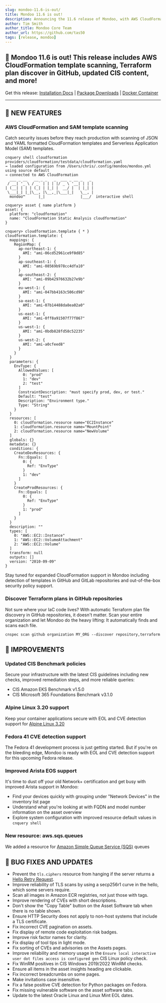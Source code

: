 ```yaml
---
slug: mondoo-11.6-is-out/
title: Mondoo 11.6 is out!
description: Announcing the 11.6 release of Mondoo, with AWS CloudFormation template scanning, Terraform plan discover in GitHub, updated CIS content, and more!
author: Tim Smith
author_title: Mondoo Core Team
author_url: https://github.com/tas50
tags: [release, mondoo]
---
```


## 🥳 Mondoo 11.6 is out! This release includes AWS CloudFormation template scanning, Terraform plan discover in GitHub, updated CIS content, and more!

Get this release: [Installation Docs](https://mondoo.com/docs/cnspec/) | [Package Downloads](https://releases.mondoo.com/cnspec/) | [Docker Container](https://hub.docker.com/r/mondoo/cnspec)

---

## 🎉 NEW FEATURES

### AWS CloudFormation and SAM template scanning

Catch security issues before they reach production with scanning of JSON and YAML formatted CloudFormation templates and Serverless Application Model (SAM) templates.

```text
cnquery shell cloudformation providers/cloudformation/testdata/cloudformation.yaml
→ loaded configuration from /Users/chris/.config/mondoo/mondoo.yml using source default
→ connected to AWS CloudFormation
  ___ _ __   __ _ _   _  ___ _ __ _   _
 / __| '_ \ / _` | | | |/ _ \ '__| | | |
| (__| | | | (_| | |_| |  __/ |  | |_| |
 \___|_| |_|\__, |\__,_|\___|_|   \__, |
  mondoo™      |_|                |___/  interactive shell

cnquery> asset { name platform }
asset: {
  platform: "cloudformation"
  name: "CloudFormation Static Analysis cloudformation"
}

cnquery> cloudformation.template { * }
cloudformation.template: {
  mappings: {
    RegionMap: {
      ap-northeast-1: {
        AMI: "ami-06cd52961ce9f0d85"
      }
      ap-southeast-1: {
        AMI: "ami-08569b978cc4dfa10"
      }
      ap-southeast-2: {
        AMI: "ami-09b42976632b27e9b"
      }
      eu-west-1: {
        AMI: "ami-047bb4163c506cd98"
      }
      sa-east-1: {
        AMI: "ami-07b14488da8ea02a0"
      }
      us-east-1: {
        AMI: "ami-0ff8a91507f77f867"
      }
      us-west-1: {
        AMI: "ami-0bdb828fd58c52235"
      }
      us-west-2: {
        AMI: "ami-a0cfeed8"
      }
    }
  }
  parameters: {
    EnvType: {
      AllowedValues: [
        0: "prod"
        1: "dev"
        2: "test"
      ]
      ConstraintDescription: "must specify prod, dev, or test."
      Default: "test"
      Description: "Environment type."
      Type: "String"
    }
  }
  resources: [
    0: cloudformation.resource name="EC2Instance"
    1: cloudformation.resource name="MountPoint"
    2: cloudformation.resource name="NewVolume"
  ]
  globals: {}
  metadata: {}
  conditions: {
    CreateDevResources: {
      Fn::Equals: [
        0: {
          Ref: "EnvType"
        }
        1: "dev"
      ]
    }
    CreateProdResources: {
      Fn::Equals: [
        0: {
          Ref: "EnvType"
        }
        1: "prod"
      ]
    }
  }
  description: ""
  types: [
    0: "AWS::EC2::Instance"
    1: "AWS::EC2::VolumeAttachment"
    2: "AWS::EC2::Volume"
  ]
  transform: null
  outputs: []
  version: "2010-09-09"
}
```

Stay tuned for expanded CloudFormation support in Mondoo including detection of templates in GitHub and GitLab repositories and out-of-the-box security policy support.

### Discover Terraform plans in GitHub repositories

Not sure where your IaC code lives? With automatic Terraform plan file discovery in GitHub repositories, it doesn't matter. Scan your entire organization and let Mondoo do the heavy lifting: It automatically finds and scans each file.

`cnspec scan github organization MY_ORG --discover repository,terraform`

## 🧹 IMPROVEMENTS

### Updated CIS Benchmark policies

Secure your infrastructure with the latest CIS guidelines including new checks, improved remediation steps, and more reliable queries:

- CIS Amazon EKS Benchmark v1.5.0
- CIS Microsoft 365 Foundations Benchmark v3.1.0

### Alpine Linux 3.20 support

Keep your container applications secure with EOL and CVE detection support for [Alpine Linux 3.20](https://alpinelinux.org/posts/Alpine-3.20.0-released.html)

### Fedora 41 CVE detection support

The Fedora 41 development process is just getting started. But if you're on the bleeding edge, Mondoo is ready with EOL and CVE detection support for this upcoming Fedora release.

### Improved Arista EOS support

It's time to dust off your old Network+ certification and get busy with improved Arista support in Mondoo:

- Find your devices quickly with grouping under "Network Devices" in the inventory list page
- Understand what you're looking at with FQDN and model number information on the asset overview
- Explore system configuration with improved resource default values in `cnquery shell`

### New resource: aws.sqs.queues

We added a resource for [Amazon Simple Queue Service (SQS)](https://aws.amazon.com/sqs/) queues

## 🐛 BUG FIXES AND UPDATES

- Prevent the `tls.ciphers` resource from hanging if the server returns a [Hello Retry Request](https://www.rfc-editor.org/rfc/rfc8446#section-4.1.4).
- Improve reliability of TLS scans by using a secp256r1 curve in the hello, which some servers require.
- Scan all images in Amazon ECR registries, not just those with tags.
- Improve rendering of CVEs with short descriptions.
- Don't show the "Copy Table" button on the Asset Software tab when there is no table shown.
- Ensure HTTP Security does not apply to non-host systems that include a TLS certificate.
- Fix incorrect CVE pagination on assets.
- Fix display of remote code exploitation risk badges.
- Improve risk factor names for clarity.
- Fix display of tool tips in light mode.
- Fix sorting of CVEs and advisories on the Assets pages.
- Improve reliability and memory usage in the `Ensure local interactive user dot files access is configured gen` CIS Linux policy check.
- Fix WinRM positives in CIS Windows 2019/2022 WinRM checks.
- Ensure all items in the asset insights heading are clickable.
- Fix incorrect breadcrumbs on some pages.
- Make invitations case insensitive.
- Fix a false positive CVE detection for Python packages on Fedora.
- Fix missing vulnerable software on the asset software tabs.
- Update to the latest Oracle Linux and Linux Mint EOL dates.
